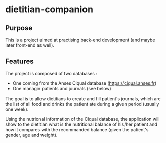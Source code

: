 # dietitian-companion

## Purpose

This is a project aimed at practising back-end development (and maybe later front-end as well).

## Features

The project is composed of two databases :
- One coming from the Anses Ciqual database (https://ciqual.anses.fr)
- One managin patients and journals (see below)

The goal is to allow dietitians to create and fill patient's journals, which are the list of all food and drinks the patient ate during a given period (usually one week).

Using the nutrional information of the Ciqual database, the application will show to the dietitian what is the nutritional balance of his/her patient and how it compares with the recommanded balance (given the patient's gender, age and weight).